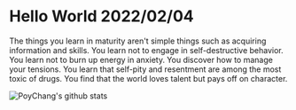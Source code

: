 # Hello World 2022/02/04

The things you learn in maturity aren't simple things such as acquiring information and skills. You learn not to engage in self-destructive behavior. You learn not to burn up energy in anxiety. You discover how to manage your tensions. You learn that self-pity and resentment are among the most toxic of drugs. You find that the world loves talent but pays off on character.

![PoyChang's github stats](https://github-readme-stats.vercel.app/api?username=poychang&show_icons=true&theme=dracula)
